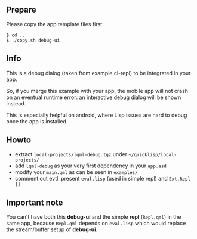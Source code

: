 
Prepare
-------

Please copy the app template files first:
```
$ cd ..
$ ./copy.sh debug-ui
```


Info
----

This is a debug dialog (taken from example cl-repl) to be integrated in your
app.

So, if you merge this example with your app, the mobile app will not crash on
an eventual runtime error: an interactive debug dialog will be shown instead.

This is especially helpful on android, where Lisp issues are hard to debug once
the app is installed.


Howto
-----

* extract `local-projects/lqml-debug.tgz` under `~/quicklisp/local-projects/`
* add `lqml-debug` as your very first dependency in your `app.asd`
* modify your `main.qml` as can be seen in `examples/`
* comment out evtl. present `eval.lisp` (used in simple repl) and `Ext.Repl {}`


Important note
--------------

You can't have both this **debug-ui** and the simple **repl** (`Repl.qml`) in
the same app, because `Repl.qml` depends on `eval.lisp` which would replace
the stream/buffer setup of **debug-ui**.
